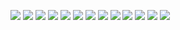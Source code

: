 ![](https://cdn.discordapp.com/attachments/970867194810490933/1073542985385521162/vlcsnap-2023-02-09-20h57m20s640.png)
![](https://cdn.discordapp.com/attachments/970867194810490933/1073542985800761424/vlcsnap-2023-02-09-20h55m45s365.png)
![](https://cdn.discordapp.com/attachments/970867194810490933/1073542986127921152/vlcsnap-2023-02-09-20h53m55s583.png)
![](https://cdn.discordapp.com/attachments/970867194810490933/1074611450431160380/image.png)
![](https://cdn.discordapp.com/attachments/970867194810490933/1074611981702664233/image.png)
![](https://cdn.discordapp.com/attachments/970867194810490933/1083019497981608036/image.png)
![](https://cdn.discordapp.com/attachments/970867194810490933/1083019498426216498/8b46f4cf2f48bde31a2f9d621bc4cfda.jpg)
![](https://cdn.discordapp.com/attachments/970867194810490933/1083019498870800445/8fa10c5cae8aa4ec2fbab6ed373ac338.jpg)
![](https://cdn.discordapp.com/attachments/970867194810490933/1083019498635935754/8e16215ed36a0b4df4d4cbac28e35ede.jpg)
![](https://cdn.discordapp.com/attachments/970867194810490933/1083019499084722247/vdsvas.png)
![](https://cdn.discordapp.com/attachments/1084833723138199592/1084833775256621086/S__16343044.jpg)
![](https://media.discordapp.net/attachments/970867194810490933/1088741304281870466/FPLFcdlaIAICZR4.jpg?width=584&height=701)
![](https://media.discordapp.net/attachments/970867194810490933/1088741304529342464/FSABhoyaMAAyST6.jpg?width=526&height=701)
